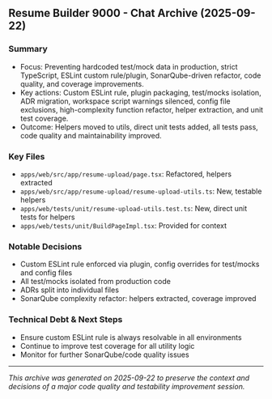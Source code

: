 ## Resume Builder 9000 - Chat Archive (2025-09-22)

### Summary

- Focus: Preventing hardcoded test/mock data in production, strict TypeScript, ESLint custom rule/plugin, SonarQube-driven refactor, code quality, and coverage improvements.
- Key actions: Custom ESLint rule, plugin packaging, test/mocks isolation, ADR migration, workspace script warnings silenced, config file exclusions, high-complexity function refactor, helper extraction, and unit test coverage.
- Outcome: Helpers moved to utils, direct unit tests added, all tests pass, code quality and maintainability improved.

### Key Files

- `apps/web/src/app/resume-upload/page.tsx`: Refactored, helpers extracted
- `apps/web/src/app/resume-upload/resume-upload-utils.ts`: New, testable helpers
- `apps/web/tests/unit/resume-upload-utils.test.ts`: New, direct unit tests for helpers
- `apps/web/tests/unit/BuildPageImpl.tsx`: Provided for context

### Notable Decisions

- Custom ESLint rule enforced via plugin, config overrides for test/mocks and config files
- All test/mocks isolated from production code
- ADRs split into individual files
- SonarQube complexity refactor: helpers extracted, coverage improved

### Technical Debt & Next Steps

- Ensure custom ESLint rule is always resolvable in all environments
- Continue to improve test coverage for all utility logic
- Monitor for further SonarQube/code quality issues

---

_This archive was generated on 2025-09-22 to preserve the context and decisions of a major code quality and testability improvement session._
